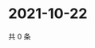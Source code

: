 # 2021-10-22

共 0 条

<!-- BEGIN WEIBO -->
<!-- 最后更新时间 Fri Oct 22 2021 13:12:33 GMT+0800 (China Standard Time) -->

<!-- END WEIBO -->
